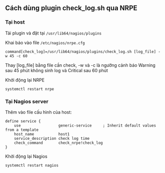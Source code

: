 ## Cách dùng plugin check_log.sh qua NRPE

### Tại host 

Tải plugin và đặt tại `/usr/lib64/nagios/plugins`

Khai báo vào file `/etc/nagios/nrpe.cfg`

```
command[check_log]=/usr/lib64/nagios/plugins/check_log.sh [log_file] -w 45 -c 60
```

Thay [log_file] bằng file cần check, -w và -c là ngưỡng cảnh báo Warning sau 45 phút không sinh log và Critical sau 60 phút 

Khởi động lại NRPE 

`systemctl restart nrpe`

### Tại Nagios server

Thêm vào file cấu hình của host:

```
define service {
    use                 generic-service     ; Inherit default values from a template
    host_name           host1
    service_description check log time
    check_command       check_nrpe!check_log
}
```

Khởi động lại Nagios

`systemctl restart nagios`